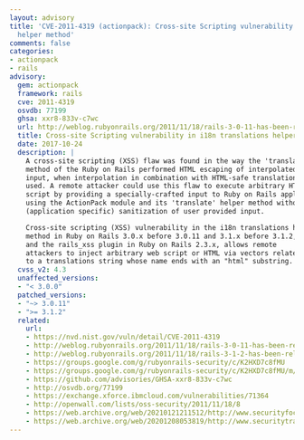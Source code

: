 ```yaml
---
layout: advisory
title: 'CVE-2011-4319 (actionpack): Cross-site Scripting vulnerability in i18n translations
  helper method'
comments: false
categories:
- actionpack
- rails
advisory:
  gem: actionpack
  framework: rails
  cve: 2011-4319
  osvdb: 77199
  ghsa: xxr8-833v-c7wc
  url: http://weblog.rubyonrails.org/2011/11/18/rails-3-0-11-has-been-released
  title: Cross-site Scripting vulnerability in i18n translations helper method
  date: 2017-10-24
  description: |
    A cross-site scripting (XSS) flaw was found in the way the 'translate' helper
    method of the Ruby on Rails performed HTML escaping of interpolated user
    input, when interpolation in combination with HTML-safe translations were
    used. A remote attacker could use this flaw to execute arbitrary HTML or web
    script by providing a specially-crafted input to Ruby on Rails application,
    using the ActionPack module and its 'translate' helper method without explicit
    (application specific) sanitization of user provided input.

    Cross-site scripting (XSS) vulnerability in the i18n translations helper
    method in Ruby on Rails 3.0.x before 3.0.11 and 3.1.x before 3.1.2,
    and the rails_xss plugin in Ruby on Rails 2.3.x, allows remote
    attackers to inject arbitrary web script or HTML via vectors related
    to a translations string whose name ends with an "html" substring.
  cvss_v2: 4.3
  unaffected_versions:
  - "< 3.0.0"
  patched_versions:
  - "~> 3.0.11"
  - ">= 3.1.2"
  related:
    url:
    - https://nvd.nist.gov/vuln/detail/CVE-2011-4319
    - http://weblog.rubyonrails.org/2011/11/18/rails-3-0-11-has-been-released
    - http://weblog.rubyonrails.org/2011/11/18/rails-3-1-2-has-been-released
    - https://groups.google.com/g/rubyonrails-security/c/K2HXD7c8fMU
    - https://groups.google.com/g/rubyonrails-security/c/K2HXD7c8fMU/m/gt22xPskXMYJ
    - https://github.com/advisories/GHSA-xxr8-833v-c7wc
    - http://osvdb.org/77199
    - https://exchange.xforce.ibmcloud.com/vulnerabilities/71364
    - http://openwall.com/lists/oss-security/2011/11/18/8
    - https://web.archive.org/web/20210121211512/http://www.securityfocus.com/bid/50722
    - https://web.archive.org/web/20201208053819/http://www.securitytracker.com/id?1026342
---
```

